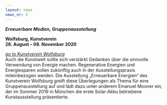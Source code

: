 ```yaml
---
layout: news
news_nr: 5
---
```

**_Erneuerbare Medien, Gruppenausstellung_**

**Wolfsburg, Kunstverein**  
**28. August – 08. November 2020**

[*go to Kunstverein Wolfsburg*](https://kunstverein-wolfsburg.de/exhibition/erneuerbare-medien/)  
Auch die Kunstwelt sollte sich verstärkt Gedanken über die sinnvolle Verwendung von Energie machen. Regenerative Energien und Energiesparen sollen zukünftig auch in der Ausstellungspraxis miteinbezogen werden. Die Ausstellung „Erneuerbare Energien“ des Kunstverein Wolfsburg greift diese Überlegungen als Thema für eine Gruppenausstellung auf und lädt dazu unter anderem Emanuel Mooner ein, der im Sommer 2019 in München die erste Solar-Akku betriebene Kunstausstellung präsentierte.